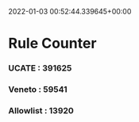 2022-01-03 00:52:44.339645+00:00
# Rule Counter 
 ### UCATE : 391625

 ### Veneto : 59541

 ### Allowlist : 13920